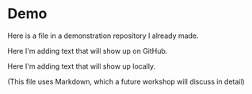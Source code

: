 # Demo
Here is a file in a demonstration repository I already made.

Here I'm adding text that will show up on GitHub.

Here I'm adding text that will show up locally.

(This file uses Markdown, which a future workshop will discuss in detail)
